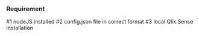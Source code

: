 ### Requirement
#1 nodeJS installed
#2 config.json file in correct format
#3 local Qlik Sense installation

